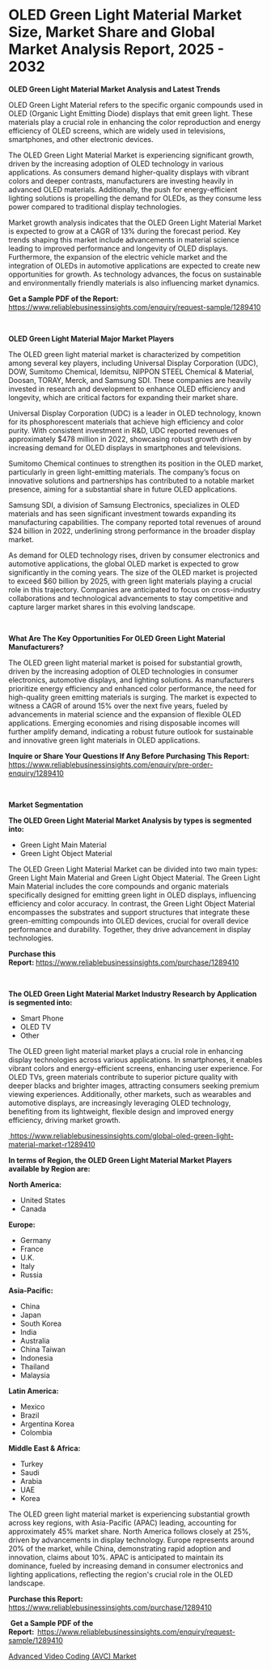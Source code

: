 <p><h1>OLED Green Light Material Market Size, Market Share and Global Market Analysis Report, 2025 - 2032</h1></p><p><strong>OLED Green Light Material Market Analysis and Latest Trends</strong></p>
<p><p>OLED Green Light Material refers to the specific organic compounds used in OLED (Organic Light Emitting Diode) displays that emit green light. These materials play a crucial role in enhancing the color reproduction and energy efficiency of OLED screens, which are widely used in televisions, smartphones, and other electronic devices.</p><p>The OLED Green Light Material Market is experiencing significant growth, driven by the increasing adoption of OLED technology in various applications. As consumers demand higher-quality displays with vibrant colors and deeper contrasts, manufacturers are investing heavily in advanced OLED materials. Additionally, the push for energy-efficient lighting solutions is propelling the demand for OLEDs, as they consume less power compared to traditional display technologies.</p><p>Market growth analysis indicates that the OLED Green Light Material Market is expected to grow at a CAGR of 13% during the forecast period. Key trends shaping this market include advancements in material science leading to improved performance and longevity of OLED displays. Furthermore, the expansion of the electric vehicle market and the integration of OLEDs in automotive applications are expected to create new opportunities for growth. As technology advances, the focus on sustainable and environmentally friendly materials is also influencing market dynamics.</p></p>
<p><strong>Get a Sample PDF of the Report:&nbsp;</strong> <a href="https://www.reliablebusinessinsights.com/enquiry/request-sample/1289410?utm_campaign=1113&utm_medium=2&utm_source=Github&utm_content=ia&utm_term=16012025&utm_id=oled-green-light-material">https://www.reliablebusinessinsights.com/enquiry/request-sample/1289410</a></p>
<p>&nbsp;</p>
<p><strong>OLED Green Light Material Major Market Players</strong></p>
<p><p>The OLED green light material market is characterized by competition among several key players, including Universal Display Corporation (UDC), DOW, Sumitomo Chemical, Idemitsu, NIPPON STEEL Chemical & Material, Doosan, TORAY, Merck, and Samsung SDI. These companies are heavily invested in research and development to enhance OLED efficiency and longevity, which are critical factors for expanding their market share.</p><p>Universal Display Corporation (UDC) is a leader in OLED technology, known for its phosphorescent materials that achieve high efficiency and color purity. With consistent investment in R&D, UDC reported revenues of approximately $478 million in 2022, showcasing robust growth driven by increasing demand for OLED displays in smartphones and televisions.</p><p>Sumitomo Chemical continues to strengthen its position in the OLED market, particularly in green light-emitting materials. The company’s focus on innovative solutions and partnerships has contributed to a notable market presence, aiming for a substantial share in future OLED applications.</p><p>Samsung SDI, a division of Samsung Electronics, specializes in OLED materials and has seen significant investment towards expanding its manufacturing capabilities. The company reported total revenues of around $24 billion in 2022, underlining strong performance in the broader display market.</p><p>As demand for OLED technology rises, driven by consumer electronics and automotive applications, the global OLED market is expected to grow significantly in the coming years. The size of the OLED market is projected to exceed $60 billion by 2025, with green light materials playing a crucial role in this trajectory. Companies are anticipated to focus on cross-industry collaborations and technological advancements to stay competitive and capture larger market shares in this evolving landscape.</p></p>
<p>&nbsp;</p>
<p><strong>What Are The Key Opportunities For OLED Green Light Material Manufacturers?</strong></p>
<p><p>The OLED green light material market is poised for substantial growth, driven by the increasing adoption of OLED technologies in consumer electronics, automotive displays, and lighting solutions. As manufacturers prioritize energy efficiency and enhanced color performance, the need for high-quality green emitting materials is surging. The market is expected to witness a CAGR of around 15% over the next five years, fueled by advancements in material science and the expansion of flexible OLED applications. Emerging economies and rising disposable incomes will further amplify demand, indicating a robust future outlook for sustainable and innovative green light materials in OLED applications.</p></p>
<p><strong>Inquire or Share Your Questions If Any Before Purchasing This Report:</strong> <a href="https://www.reliablebusinessinsights.com/enquiry/pre-order-enquiry/1289410?utm_campaign=1113&utm_medium=2&utm_source=Github&utm_content=ia&utm_term=16012025&utm_id=oled-green-light-material">https://www.reliablebusinessinsights.com/enquiry/pre-order-enquiry/1289410</a></p>
<p>&nbsp;</p>
<p><strong>Market Segmentation</strong></p>
<p><strong>The OLED Green Light Material Market Analysis by types is segmented into:</strong></p>
<p><ul><li>Green Light Main Material</li><li>Green Light Object Material</li></ul></p>
<p><p>The OLED Green Light Material Market can be divided into two main types: Green Light Main Material and Green Light Object Material. The Green Light Main Material includes the core compounds and organic materials specifically designed for emitting green light in OLED displays, influencing efficiency and color accuracy. In contrast, the Green Light Object Material encompasses the substrates and support structures that integrate these green-emitting compounds into OLED devices, crucial for overall device performance and durability. Together, they drive advancement in display technologies.</p></p>
<p><strong>Purchase this Report:&nbsp;</strong><a href="https://www.reliablebusinessinsights.com/purchase/1289410?utm_campaign=1113&utm_medium=2&utm_source=Github&utm_content=ia&utm_term=16012025&utm_id=oled-green-light-material">https://www.reliablebusinessinsights.com/purchase/1289410</a></p>
<p>&nbsp;</p>
<p><strong>The OLED Green Light Material Market Industry Research by Application is segmented into:</strong></p>
<p><ul><li>Smart Phone</li><li>OLED TV</li><li>Other</li></ul></p>
<p><p>The OLED green light material market plays a crucial role in enhancing display technologies across various applications. In smartphones, it enables vibrant colors and energy-efficient screens, enhancing user experience. For OLED TVs, green materials contribute to superior picture quality with deeper blacks and brighter images, attracting consumers seeking premium viewing experiences. Additionally, other markets, such as wearables and automotive displays, are increasingly leveraging OLED technology, benefiting from its lightweight, flexible design and improved energy efficiency, driving market growth.</p></p>
<p><a href="https://www.reliablebusinessinsights.com/global-oled-green-light-material-market-r1289410?utm_campaign=1113&utm_medium=2&utm_source=Github&utm_content=ia&utm_term=16012025&utm_id=oled-green-light-material">&nbsp;https://www.reliablebusinessinsights.com/global-oled-green-light-material-market-r1289410</a></p>
<p><strong>In terms of Region, the OLED Green Light Material Market Players available by Region are:</strong></p>
<p>
    <p> <strong> North America: </strong>
        <ul>
            <li>United States</li>
            <li>Canada</li>
        </ul>
        </p> 
    <p> <strong> Europe: </strong>
        <ul>
            <li>Germany</li>
            <li>France</li>
            <li>U.K.</li>
            <li>Italy</li>
            <li>Russia</li>
        </ul>
        </p> 
    <p> <strong> Asia-Pacific: </strong>
        <ul>
            <li>China</li>
            <li>Japan</li>
            <li>South Korea</li>
            <li>India</li>
            <li>Australia</li>
            <li>China Taiwan</li>
            <li>Indonesia</li>
            <li>Thailand</li>
            <li>Malaysia</li>
        </ul>
        </p> 
    <p> <strong> Latin America: </strong>
        <ul>
            <li>Mexico</li>
            <li>Brazil</li>
            <li>Argentina Korea</li>
            <li>Colombia</li>
        </ul>
        </p> 
    <p> <strong> Middle East & Africa: </strong>
        <ul>
            <li>Turkey</li>
            <li>Saudi</li>
            <li>Arabia</li>
            <li>UAE</li>
            <li>Korea</li>
        </ul>
    </p>
    </p>
<p><p>The OLED green light material market is experiencing substantial growth across key regions, with Asia-Pacific (APAC) leading, accounting for approximately 45% market share. North America follows closely at 25%, driven by advancements in display technology. Europe represents around 20% of the market, while China, demonstrating rapid adoption and innovation, claims about 10%. APAC is anticipated to maintain its dominance, fueled by increasing demand in consumer electronics and lighting applications, reflecting the region's crucial role in the OLED landscape.</p></p>
<p><strong>Purchase this Report: </strong><a href="https://www.reliablebusinessinsights.com/purchase/1289410?utm_campaign=1113&utm_medium=2&utm_source=Github&utm_content=ia&utm_term=16012025&utm_id=oled-green-light-material">https://www.reliablebusinessinsights.com/purchase/1289410</a></p>
<p>&nbsp;<strong>Get a Sample PDF of the Report:&nbsp;&nbsp;</strong><a href="https://www.reliablebusinessinsights.com/enquiry/request-sample/1289410?utm_campaign=1113&utm_medium=2&utm_source=Github&utm_content=ia&utm_term=16012025&utm_id=oled-green-light-material">https://www.reliablebusinessinsights.com/enquiry/request-sample/1289410</a></p>
<p><strong></strong></p>
<p><p><a href="https://github.com/lisaeichler20775/Market-Research-Report-List-1/blob/main/advanced-video-coding-avc-market.md?utm_campaign=1113&utm_medium=2&utm_source=Github&utm_content=ia&utm_term=16012025&utm_id=oled-green-light-material">Advanced Video Coding (AVC) Market</a></p></p>